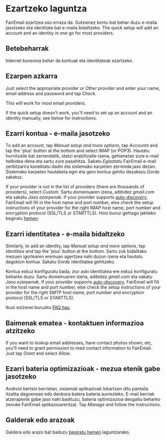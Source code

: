 # Ezartzeko laguntza

FairEmail ezartzea oso erraza da. Gutxienez kontu bat behar duzu e-maila jasotzeko eta identitate bat e-maila bidaltzeko. The quick setup will add an account and an identity in one go for most providers.

## Betebeharrak

Internet konexioa behar da kontuak eta identitateak ezartzeko.

## Ezarpen azkarra

Just select the appropriate provider or *Other provider* and enter your name, email address and password and tap *Check*.

This will work for most email providers.

If the quick setup doesn't work, you'll need to set up an account and an identity manually, see below for instructions.

## Ezarri kontua - e-maila jasotzeko

To add an account, tap *Manual setup and more options*, tap *Accounts* and tap the 'plus' button at the bottom and select IMAP (or POP3). Hautatu hornitzaile bat zerrendatik, idatzi erabiltzaile-izena, gehienetan zure e-mail helbidea dena eta sartu zure pasahitza. Sakatu *Egiaztatu* FairEmail e-mail zerbitzarira konektatu dadin eta sistemako karpeten zerrenda jaso dezan. Sistemako karpeten hautaketa egin eta gero kontua gehitu dezakezu *Gorde* sakatuz.

If your provider is not in the list of providers (there are thousands of providers), select *Custom*. Sartu domeinuaren izena, adibidez *gmail.com* eta sakatu *Jaso ezarpenak*. If your provider supports [auto-discovery](https://tools.ietf.org/html/rfc6186), FairEmail will fill in the host name and port number, else check the setup instructions of your provider for the right IMAP host name, port number and encryption protocol (SSL/TLS or STARTTLS). Honi buruz gehiago jakiteko begiratu [hemen](https://github.com/M66B/FairEmail/blob/master/FAQ.md#authorizing-accounts).

## Ezarri identitatea - e-maila bidaltzeko

Similarly, to add an identity, tap *Manual setup and more options*, tap *Identities* and tap the 'plus' button at the bottom. Sartu zuk bidalitako mezuen igorlearen eremuan agertzea nahi duzun izena eta hautatu dagokion kontua. Sakatu *Gorde* identitatea gehitzeko.

Kontua eskuz konfiguratu bada, ziur aski identitatea ere eskuz konfiguratu beharko duzu. Sartu domeinuaren izena, adibidez *gmail.com* eta sakatu *Jaso ezarpenak*. If your provider supports [auto-discovery](https://tools.ietf.org/html/rfc6186), FairEmail will fill in the host name and port number, else check the setup instructions of your provider for the right SMTP host name, port number and encryption protocol (SSL/TLS or STARTTLS).

Ikusi ezizenei buruzko [FAQ hau](https://github.com/M66B/FairEmail/blob/master/FAQ.md#FAQ9).

## Baimenak ematea - kontaktuen informazioa atzitzeko

If you want to lookup email addresses, have contact photos shown, etc, you'll need to grant permission to read contact information to FairEmail. Just tap *Grant* and select *Allow*.

## Ezarri bateria optimizazioak - mezua etenik gabe jasotzeko

Android bertsio berrietan, sistemak aplikazioak lokartzen ditu pantaila itzalita dagoenean edo denbora batera bateria aurrezteko. E-mail berriak atzerapenik gabe jaso nahi badituzu, bateria optimizazioa desgaitu beharko zenuke FairEmail aplikazioarentzat. Tap *Manage* and follow the instructions.

## Galderak edo arazoak

Galdera edo arazo bat baduzu [begiratu hemen](https://github.com/M66B/FairEmail/blob/master/FAQ.md) laguntzarako.